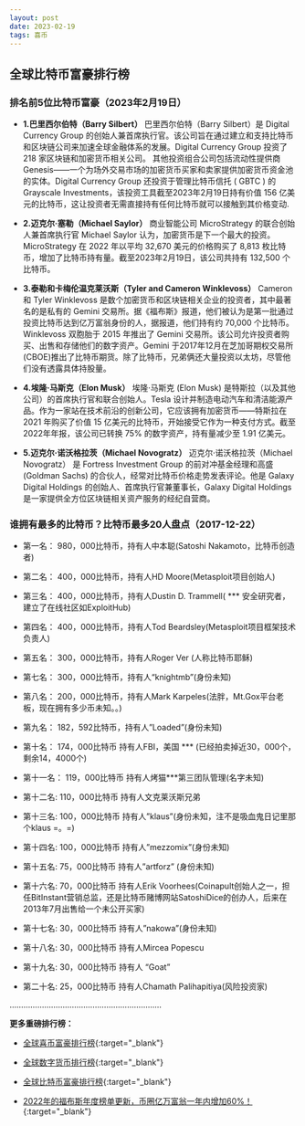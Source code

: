 ```yaml
---
layout: post
date: 2023-02-19
tags: 喜币
---
```



## 全球比特币富豪排行榜


### 排名前5位比特币富豪（2023年2月19日）

- **1.巴里西尔伯特（Barry Silbert）**
巴里西尔伯特（Barry Silbert）是 Digital Currency Group 的创始人兼首席执行官。该公司旨在通过建立和支持比特币和区块链公司来加速全球金融体系的发展。Digital Currency Group 投资了 218 家区块链和加密货币相关公司。
其他投资组合公司包括流动性提供商 Genesis——一个为场外交易市场的加密货币买家和卖家提供加密货币资金池的实体。Digital Currency Group 还投资于管理比特币信托 ( GBTC ) 的 Grayscale Investments，该投资工具截至2023年2月19日持有价值 156 亿美元的比特币，这让投资者无需直接持有任何比特币就可以接触到其价格变动.

- **2.迈克尔·塞勒（Michael Saylor）**
商业智能公司 MicroStrategy 的联合创始人兼首席执行官 Michael Saylor 认为，加密货币是下一个最大的投资。MicroStrategy 在 2022 年以平均 32,670 美元的价格购买了 8,813 枚比特币，增加了比特币持有量。截至2023年2月19日，该公司共持有 132,500 个比特币。

- **3.泰勒和卡梅伦温克莱沃斯（Tyler and Cameron Winklevoss）**
Cameron 和 Tyler Winklevoss 是数个加密货币和区块链相关企业的投资者，其中最著名的是私有的 Gemini 交易所。据《福布斯》报道，他们被认为是第一批通过投资比特币达到亿万富翁身份的人，据报道，他们持有约 70,000 个比特币。Winklevoss 双胞胎于 2015 年推出了 Gemini 交易所。该公司允许投资者购买、出售和存储他们的数字资产。Gemini 于2017年12月在芝加哥期权交易所 (CBOE)推出了比特币期货。除了比特币，兄弟俩还大量投资以太坊，尽管他们没有透露具体持股量。

- **4.埃隆·马斯克（Elon Musk）**
埃隆·马斯克 (Elon Musk) 是特斯拉（以及其他公司）的首席执行官和联合创始人。Tesla 设计并制造电动汽车和清洁能源产品。作为一家站在技术前沿的创新公司，它应该拥有加密货币——特斯拉在 2021 年购买了价值 15 亿美元的比特币，开始接受它作为一种支付方式。截至2022年年报，该公司已转换 75% 的数字资产，持有量减少至 1.91 亿美元。

- **5.迈克尔·诺沃格拉茨（Michael Novogratz）** 
迈克尔·诺沃格拉茨（Michael Novogratz） 是 Fortress Investment Group 的前对冲基金经理和高盛 (Goldman Sachs) 的合伙人，经常对比特币价格走势发表评论。他是 Galaxy Digital Holdings 的创始人、首席执行官兼董事长，Galaxy Digital Holdings 是一家提供全方位区块链相关资产服务的经纪自营商。




### 谁拥有最多的比特币？比特币最多20人盘点（2017-12-22）


- 第一名： 980，000比特币，持有人中本聪(Satoshi Nakamoto，比特币创造者)

- 第二名： 400，000比特币，持有人HD Moore(Metasploit项目创始人)

- 第三名： 400，000比特币，持有人Dustin D. Trammell( *** 安全研究者，建立了在线社区如ExploitHub)

- 第四名： 400，000比特币，持有人Tod Beardsley(Metasploit项目框架技术负责人)

- 第五名： 300，000比特币，持有人Roger Ver (人称比特币耶稣)

- 第七名： 300，000比特币，持有人“knightmb”(身份未知)

- 第八名： 200，000比特币，持有人Mark Karpeles(法胖，Mt.Gox平台老板，现在拥有多少币未知。。)

- 第九名： 182，592比特币，持有人”Loaded”(身份未知)

- 第十名： 174，000比特币 持有人FBI，美国 *** (已经拍卖掉近30，000个，剩余14，4000个)

- 第十一名： 119，000比特币 持有人烤猫***第三团队管理(名字未知)

- 第十二名: 110，000比特币 持有人文克莱沃斯兄弟

- 第十三名: 100，000比特币 持有人”klaus”(身份未知，注不是吸血鬼日记里那个klaus =。=)

- 第十四名: 100，000比特币 持有人”mezzomix”(身份未知)

- 第十五名: 75，000比特币 持有人”artforz” (身份未知)

- 第十六名: 70，000比特币 持有人Erik Voorhees(Coinapult创始人之一，担任BitInstant营销总监，还是比特币赌博网站SatoshiDice的创办人，后来在2013年7月出售给一个未公开买家)

- 第十七名: 30，000比特币 持有人”nakowa”(身份未知)

- 第十八名: 30，000比特币 持有人Mircea Popescu

- 第十九名: 30，000比特币 持有人 “Goat”

- 第二十名: 25，000比特币 持有人Chamath Palihapitiya(风险投资家)


…………………………………………………………

**更多重磅排行榜：**

- [全球喜币富豪排行榜](https://hcntomoon.github.io/%E5%85%A8%E7%90%83%E5%96%9C%E5%B8%81%E5%AF%8C%E8%B1%AA%E6%8E%92%E8%A1%8C%E6%A6%9C){:target="_blank"} 

- [全球数字货币排行榜](https://hcntomoon.github.io/%E5%85%A8%E7%90%83%E6%95%B0%E5%AD%97%E8%B4%A7%E5%B8%81%E6%8E%92%E8%A1%8C%E6%A6%9C){:target="_blank"} 

- [全球比特币富豪排行榜](https://hcntomoon.github.io/%E5%85%A8%E7%90%83%E6%AF%94%E7%89%B9%E5%B8%81%E5%AF%8C%E8%B1%AA%E6%8E%92%E8%A1%8C%E6%A6%9C){:target="_blank"} 

- [2022年的福布斯年度榜单更新，币圈亿万富翁一年内增加60%！](https://hcntomoon.github.io/2022%E5%B9%B4%E7%9A%84%E7%A6%8F%E5%B8%83%E6%96%AF%E5%B9%B4%E5%BA%A6%E6%A6%9C%E5%8D%95){:target="_blank"} 
